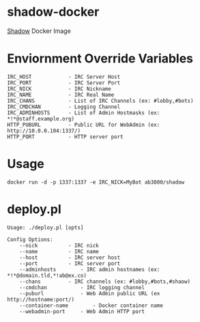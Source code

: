 # shadow-docker
[Shadow](https://github.com/ablakely/shadow) Docker Image

# Enviornment Override Variables

    IRC_HOST            - IRC Server Host
    IRC_PORT            - IRC Server Port
    IRC_NICK            - IRC Nickname
    IRC_NAME            - IRC Real Name
    IRC_CHANS           - List of IRC Channels (ex: #lobby,#bots)
    IRC_CMDCHAN         - Logging Channel
    IRC_ADMINHOSTS      - List of Admin Hostmasks (ex: *!*@staff.example.org)
    HTTP_PUBURL         - Public URL for WebAdmin (ex: http://10.0.0.104:1337/)
    HTTP_PORT           - HTTP server port

# Usage
    docker run -d -p 1337:1337 -e IRC_NICK=MyBot ab3800/shadow

# deploy.pl
    Usage: ./deploy.pl [opts]
    
    Config Options:
	    --nick			- IRC nick
	    --name			- IRC name
	    --host			- IRC server host
	    --port			- IRC server port
	    --adminhosts		- IRC admin hostnames (ex: *!*@domain.tld,*!ab@ex.co)
	    --chans			- IRC channels (ex: #lobby,#bots,#shaow)
	    --cmdchan			- IRC logging channel
	    --puburl			- Web Admin public URL (ex http://hostname:port/)
	    --container-name		- Docker container name
	    --webadmin-port		- Web Admin HTTP port

